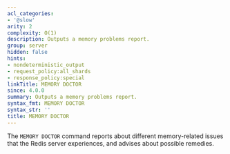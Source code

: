 ```yaml
---
acl_categories:
- '@slow'
arity: 2
complexity: O(1)
description: Outputs a memory problems report.
group: server
hidden: false
hints:
- nondeterministic_output
- request_policy:all_shards
- response_policy:special
linkTitle: MEMORY DOCTOR
since: 4.0.0
summary: Outputs a memory problems report.
syntax_fmt: MEMORY DOCTOR
syntax_str: ''
title: MEMORY DOCTOR
---
```

The `MEMORY DOCTOR` command reports about different memory-related issues that
the Redis server experiences, and advises about possible remedies.
